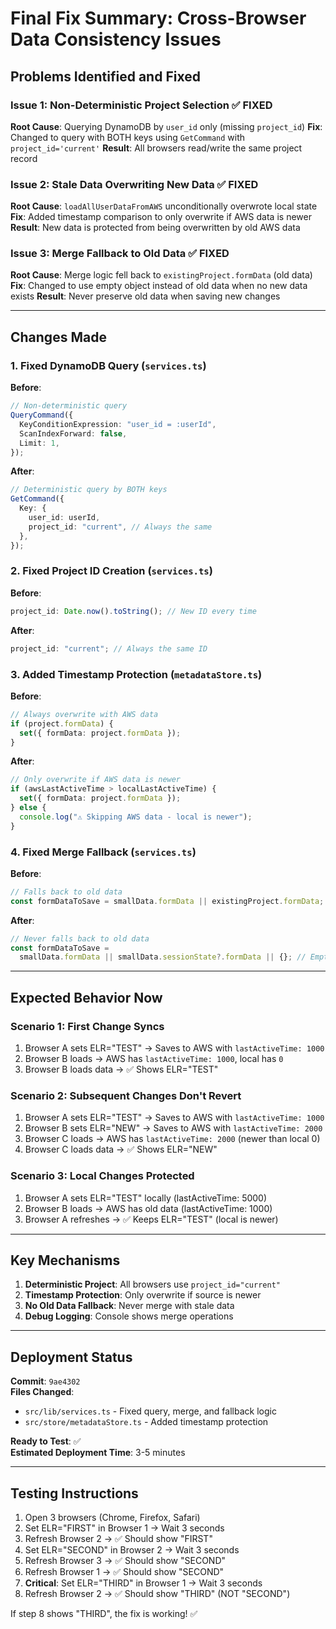 # Final Fix Summary: Cross-Browser Data Consistency Issues

## Problems Identified and Fixed

### Issue 1: Non-Deterministic Project Selection ✅ FIXED

**Root Cause**: Querying DynamoDB by `user_id` only (missing `project_id`)
**Fix**: Changed to query with BOTH keys using `GetCommand` with `project_id='current'`
**Result**: All browsers read/write the same project record

### Issue 2: Stale Data Overwriting New Data ✅ FIXED

**Root Cause**: `loadAllUserDataFromAWS` unconditionally overwrote local state
**Fix**: Added timestamp comparison to only overwrite if AWS data is newer
**Result**: New data is protected from being overwritten by old AWS data

### Issue 3: Merge Fallback to Old Data ✅ FIXED

**Root Cause**: Merge logic fell back to `existingProject.formData` (old data)
**Fix**: Changed to use empty object instead of old data when no new data exists
**Result**: Never preserve old data when saving new changes

---

## Changes Made

### 1. Fixed DynamoDB Query (`services.ts`)

**Before**:

```typescript
// Non-deterministic query
QueryCommand({
  KeyConditionExpression: "user_id = :userId",
  ScanIndexForward: false,
  Limit: 1,
});
```

**After**:

```typescript
// Deterministic query by BOTH keys
GetCommand({
  Key: {
    user_id: userId,
    project_id: "current", // Always the same
  },
});
```

### 2. Fixed Project ID Creation (`services.ts`)

**Before**:

```typescript
project_id: Date.now().toString(); // New ID every time
```

**After**:

```typescript
project_id: "current"; // Always the same ID
```

### 3. Added Timestamp Protection (`metadataStore.ts`)

**Before**:

```typescript
// Always overwrite with AWS data
if (project.formData) {
  set({ formData: project.formData });
}
```

**After**:

```typescript
// Only overwrite if AWS data is newer
if (awsLastActiveTime > localLastActiveTime) {
  set({ formData: project.formData });
} else {
  console.log("⚠️ Skipping AWS data - local is newer");
}
```

### 4. Fixed Merge Fallback (`services.ts`)

**Before**:

```typescript
// Falls back to old data
const formDataToSave = smallData.formData || existingProject.formData;
```

**After**:

```typescript
// Never falls back to old data
const formDataToSave =
  smallData.formData || smallData.sessionState?.formData || {}; // Empty, never old data
```

---

## Expected Behavior Now

### Scenario 1: First Change Syncs

1. Browser A sets ELR="TEST" → Saves to AWS with `lastActiveTime: 1000`
2. Browser B loads → AWS has `lastActiveTime: 1000`, local has `0`
3. Browser B loads data → ✅ Shows ELR="TEST"

### Scenario 2: Subsequent Changes Don't Revert

1. Browser A sets ELR="TEST" → Saves to AWS with `lastActiveTime: 1000`
2. Browser B sets ELR="NEW" → Saves to AWS with `lastActiveTime: 2000`
3. Browser C loads → AWS has `lastActiveTime: 2000` (newer than local 0)
4. Browser C loads data → ✅ Shows ELR="NEW"

### Scenario 3: Local Changes Protected

1. Browser A sets ELR="TEST" locally (lastActiveTime: 5000)
2. Browser B loads → AWS has old data (lastActiveTime: 1000)
3. Browser A refreshes → ✅ Keeps ELR="TEST" (local is newer)

---

## Key Mechanisms

1. **Deterministic Project**: All browsers use `project_id="current"`
2. **Timestamp Protection**: Only overwrite if source is newer
3. **No Old Data Fallback**: Never merge with stale data
4. **Debug Logging**: Console shows merge operations

---

## Deployment Status

**Commit**: `9ae4302`  
**Files Changed**:

- `src/lib/services.ts` - Fixed query, merge, and fallback logic
- `src/store/metadataStore.ts` - Added timestamp protection

**Ready to Test**: ✅  
**Estimated Deployment Time**: 3-5 minutes

---

## Testing Instructions

1. Open 3 browsers (Chrome, Firefox, Safari)
2. Set ELR="FIRST" in Browser 1 → Wait 3 seconds
3. Refresh Browser 2 → ✅ Should show "FIRST"
4. Set ELR="SECOND" in Browser 2 → Wait 3 seconds
5. Refresh Browser 3 → ✅ Should show "SECOND"
6. Refresh Browser 1 → ✅ Should show "SECOND"
7. **Critical**: Set ELR="THIRD" in Browser 1 → Wait 3 seconds
8. Refresh Browser 2 → ✅ Should show "THIRD" (NOT "SECOND")

If step 8 shows "THIRD", the fix is working! ✅
